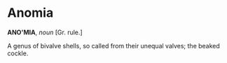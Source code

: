 # Anomia

**ANO'MIA**, _noun_ \[Gr. rule.\]

A genus of bivalve shells, so called from their unequal valves; the beaked cockle.